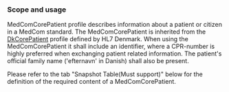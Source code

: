 ### Scope and usage 

MedComCorePatient profile describes information about a patient or citizen in a MedCom standard. 
The MedComCorePatient is inherited from the [DkCorePatient](https://hl7.dk/fhir/core/1.1.0/StructureDefinition-dk-core-patient.html) profile defined by HL7 Denmark. When using the MedComCorePatient it shall include an identifier, where a CPR-number is highly preferred when exchanging patient related information. The patient's official family name ('efternavn' in Danish) shall also be present. 

Please refer to the tab "Snapshot Table(Must support)" below for the definition of the required content of a MedComCorePatient.